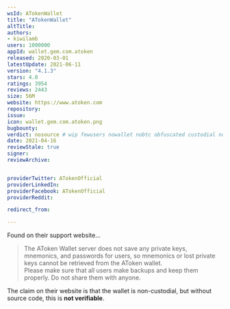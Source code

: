 ```yaml
---
wsId: ATokenWallet
title: "ATokenWallet"
altTitle: 
authors:
- kiwilamb
users: 1000000
appId: wallet.gem.com.atoken
released: 2020-03-01
latestUpdate: 2021-06-11
version: "4.1.3"
stars: 4.0
ratings: 3954
reviews: 2443
size: 56M
website: https://www.atoken.com
repository: 
issue: 
icon: wallet.gem.com.atoken.png
bugbounty: 
verdict: nosource # wip fewusers nowallet nobtc obfuscated custodial nosource nonverifiable reproducible bounty defunct
date: 2021-04-16
reviewStale: true
signer: 
reviewArchive:


providerTwitter: ATokenOfficial
providerLinkedIn: 
providerFacebook: ATokenOfficial
providerReddit: 

redirect_from:

---
```



Found on their support website...

> The AToken Wallet server does not save any private keys, mnemonics, and
  passwords for users, so mnemonics or lost private keys cannot be retrieved
  from the AToken wallet.<br>
  Please make sure that all users make backups and keep them properly. Do not
  share them with anyone.

The claim on their website is that the wallet is non-custodial, but without source code, this is **not verifiable**.
